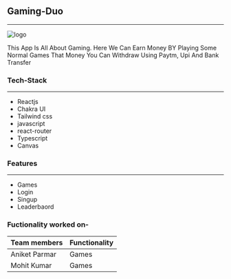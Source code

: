 ## Gaming-Duo
---

<img align="center" src="https://png.pngtree.com/png-vector/20190417/ourmid/pngtree-esport-gaming-logo-with-red-dragon-and-shield-themes-and-defense-png-image_946287.jpg" alt="logo"/>

<p>
This App Is All About Gaming. Here We Can Earn Money BY Playing Some Normal Games That Money You Can Withdraw Using Paytm, Upi And Bank Transfer

</p>


### Tech-Stack
___

* Reactjs
* Chakra UI
* Tailwind css
* javascript
* react-router
* Typescript
* Canvas 

### Features
___
* Games
* Login
* Singup
* Leaderbaord


### Fuctionality worked on-

| Team members | Functionality |
| ------ | ------ |
| Aniket Parmar | Games | Cards | LeaderBoard |
| Mohit Kumar | Games | Login | Navbar|






